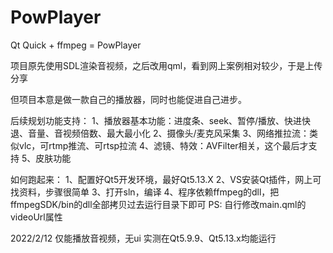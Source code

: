 # PowPlayer
Qt Quick + ffmpeg = PowPlayer

项目原先使用SDL渲染音视频，之后改用qml，看到网上案例相对较少，于是上传分享

但项目本意是做一款自己的播放器，同时也能促进自己进步。

后续规划功能支持： 
1、播放器基本功能：进度条、seek、暂停/播放、快进快退、音量、音视频倍数、最大最小化
2、摄像头/麦克风采集
3、网络推拉流：类似vlc，可rtmp推流、可rtsp拉流
4、滤镜、特效：AVFilter相关，这个最后才支持
5、皮肤功能

如何跑起来： 
1、配置好Qt5开发环境，最好Qt5.13.X
2、VS安装Qt插件，网上可找资料，步骤很简单
3、打开sln，编译
4、程序依赖ffmpeg的dll，把ffmpegSDK/bin的dll全部拷贝过去运行目录下即可
PS: 自行修改main.qml的videoUrl属性

2022/2/12
仅能播放音视频，无ui
实测在Qt5.9.9、Qt5.13.x均能运行
